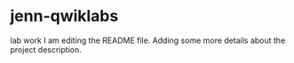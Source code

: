 # jenn-qwiklabs
lab work 
I am editing the README file. Adding some more details about the project description.
